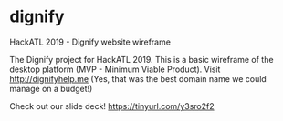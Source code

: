 # dignify
HackATL 2019 - Dignify website wireframe

The Dignify project for HackATL 2019.
This is a basic wireframe of the desktop platform (MVP - Minimum Viable Product).
Visit http://dignifyhelp.me
(Yes, that was the best domain name we could manage on a budget!)

Check out our slide deck!
https://tinyurl.com/y3sro2f2
